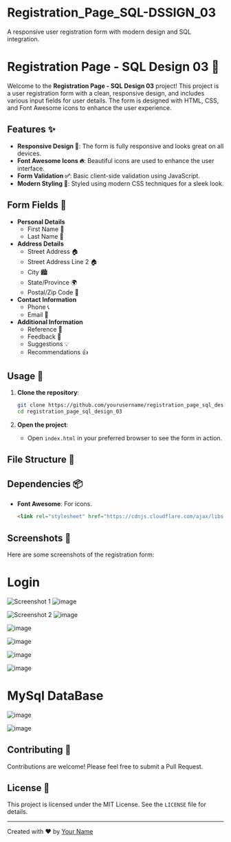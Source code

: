 # Registration_Page_SQL-DSSIGN_03
A responsive user registration form with modern design and SQL integration.

# Registration Page - SQL Design 03 🌟

Welcome to the **Registration Page - SQL Design 03** project! This project is a user registration form with a clean, responsive design, and includes various input fields for user details. The form is designed with HTML, CSS, and Font Awesome icons to enhance the user experience.

## Features ✨

- **Responsive Design 📱**: The form is fully responsive and looks great on all devices.
- **Font Awesome Icons 🔥**: Beautiful icons are used to enhance the user interface.
- **Form Validation ✅**: Basic client-side validation using JavaScript.
- **Modern Styling 🎨**: Styled using modern CSS techniques for a sleek look.

## Form Fields 📝

- **Personal Details**
  - First Name 👤
  - Last Name 👤
- **Address Details**
  - Street Address 🏠
  - Street Address Line 2 🏠
  - City 🏙️
  - State/Province 🌍
  - Postal/Zip Code 📮
- **Contact Information**
  - Phone 📞
  - Email 📧
- **Additional Information**
  - Reference 👥
  - Feedback 💬
  - Suggestions 💡
  - Recommendations 👍

## Usage 🚀

1. **Clone the repository**:
    ```bash
    git clone https://github.com/yourusername/registration_page_sql_design_03.git
    cd registration_page_sql_design_03
    ```

2. **Open the project**:
    - Open `index.html` in your preferred browser to see the form in action.

## File Structure 📂


## Dependencies 📦

- **Font Awesome**: For icons.
    ```html
    <link rel="stylesheet" href="https://cdnjs.cloudflare.com/ajax/libs/font-awesome/5.15.2/css/all.min.css"/>
    ```

## Screenshots 📸

Here are some screenshots of the registration form:
# Login
![Screenshot 1](path_to_screenshot1.png)
![image](https://github.com/ARIBFIB/Registration_Page_SQL-DSSIGN_03/assets/125716994/64b8f828-e10c-45ac-ab31-6c9ae77683f5)

![Screenshot 2](path_to_screenshot2.png)
![image](https://github.com/ARIBFIB/Registration_Page_SQL-DSSIGN_03/assets/125716994/7c549a1e-9f7b-4bcd-9212-5f493fcee0b2)

![image](https://github.com/ARIBFIB/Registration_Page_SQL-DSSIGN_03/assets/125716994/97375343-f42f-409c-9cd8-e47d186ddb33)

![image](https://github.com/ARIBFIB/Registration_Page_SQL-DSSIGN_03/assets/125716994/41db2e6f-583f-4a00-9a75-8523118d2b58)

![image](https://github.com/ARIBFIB/Registration_Page_SQL-DSSIGN_03/assets/125716994/7a940da3-89ec-4021-acc2-fc2b4c3414eb)

![image](https://github.com/ARIBFIB/Registration_Page_SQL-DSSIGN_03/assets/125716994/4661be1b-94dc-4a32-bb84-230301c18b41)

# MySql DataBase
![image](https://github.com/ARIBFIB/Registration_Page_SQL-DSSIGN_03/assets/125716994/cd6abc37-57bb-4b55-8f11-7c6536a463f6)

![image](https://github.com/ARIBFIB/Registration_Page_SQL-DSSIGN_03/assets/125716994/232382d5-21c1-4f22-a11f-1cffb04f0c3a)

## Contributing 🤝

Contributions are welcome! Please feel free to submit a Pull Request.

## License 📄

This project is licensed under the MIT License. See the `LICENSE` file for details.

---

Created with ❤️ by [Your Name](https://github.com/yourusername)
